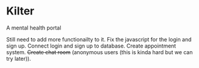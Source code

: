 # Kilter
A mental health portal

Still need to add more functionailty to it.
Fix the javascript for the login and sign up.
Connect login and sign up to database.
Create appointment system.
~~Create chat room~~ (anonymous users (this is kinda hard but we can try later)).
